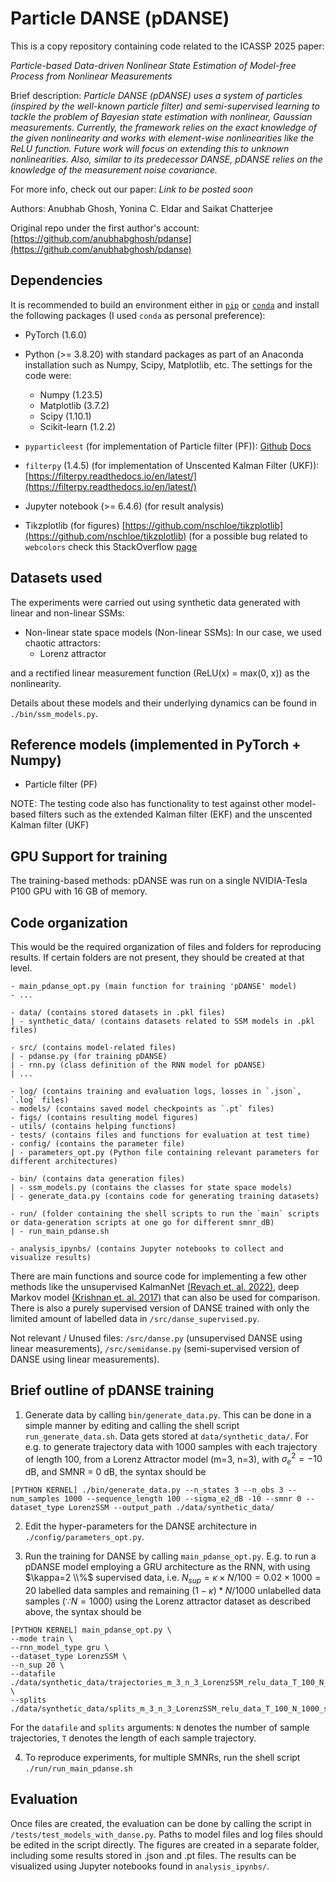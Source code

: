 # Particle DANSE (pDANSE)

This is a copy repository containing code related to the ICASSP 2025 paper: 

*Particle-based Data-driven Nonlinear State Estimation of Model-free Process from Nonlinear Measurements*

Brief description: *Particle DANSE (pDANSE) uses a system of particles (inspired by the well-known particle filter) and semi-supervised learning to tackle the problem of Bayesian state estimation with nonlinear, Gaussian measurements. Currently, the framework relies on the exact knowledge of the given nonlinearity and works with element-wise nonlinearities like the ReLU function. Future work will focus on extending this to unknown nonlinearities. Also, similar to its predecessor DANSE, pDANSE relies on the knowledge of the measurement noise covariance.*

For more info, check out our paper: *Link to be posted soon*

Authors: Anubhab Ghosh, Yonina C. Eldar and Saikat Chatterjee

Original repo under the first author's account: [https://github.com/anubhabghosh/pdanse](https://github.com/anubhabghosh/pdanse)

## Dependencies 
It is recommended to build an environment either in [`pip`](https://packaging.python.org/en/latest/guides/installing-using-pip-and-virtual-environments/) or [`conda`](https://packaging.python.org/en/latest/guides/installing-using-pip-and-virtual-environments/) and install the following packages (I used `conda` as personal preference):
- PyTorch (1.6.0)
- Python (>= 3.8.20) with standard packages as part of an Anaconda installation such as Numpy, Scipy, Matplotlib, etc. The settings for the code were:
    - Numpy (1.23.5)
    - Matplotlib (3.7.2)
    - Scipy (1.10.1)
    - Scikit-learn (1.2.2)

- `pyparticleest` (for implementation of Particle filter (PF)): [Github](https://github.com/jerkern/pyParticleEst) [Docs](https://pyparticleest.readthedocs.io/en/latest/index.html)
- `filterpy` (1.4.5) (for implementation of Unscented Kalman Filter (UKF)): [https://filterpy.readthedocs.io/en/latest/](https://filterpy.readthedocs.io/en/latest/)
- Jupyter notebook (>= 6.4.6) (for result analysis)
- Tikzplotlib (for figures) [https://github.com/nschloe/tikzplotlib](https://github.com/nschloe/tikzplotlib) (for a possible bug related to `webcolors` check this StackOverflow [page](https://stackoverflow.com/questions/78672058/tikzplotlib-module-throws-attribute-error-module-webcolors-has-no-attribute)

## Datasets used 

The experiments were carried out using synthetic data generated with linear and non-linear SSMs:

- Non-linear state space models (Non-linear SSMs): In our case, we used chaotic attractors:
    - Lorenz attractor
 
and a rectified linear measurement function (ReLU(x) = max(0, x)) as the nonlinearity. 
  
Details about these models and their underlying dynamics can be found in `./bin/ssm_models.py`. 

## Reference models (implemented in PyTorch + Numpy)

- Particle filter (PF)

NOTE: The testing code also has functionality to test against other model-based filters such as the extended Kalman filter (EKF) and the unscented Kalman filter (UKF)

## GPU Support for training

The training-based methods: pDANSE was run on a single NVIDIA-Tesla P100 GPU with 16 GB of memory. 

## Code organization
This would be the required organization of files and folders for reproducing results. If certain folders are not present, they should be created at that level.

````
- main_pdanse_opt.py (main function for training 'pDANSE' model)
- ...

- data/ (contains stored datasets in .pkl files)
| - synthetic_data/ (contains datasets related to SSM models in .pkl files)

- src/ (contains model-related files)
| - pdanse.py (for training pDANSE)
| - rnn.py (class definition of the RNN model for pDANSE)
| ...

- log/ (contains training and evaluation logs, losses in `.json`, `.log` files)
- models/ (contains saved model checkpoints as `.pt` files)
- figs/ (contains resulting model figures)
- utils/ (contains helping functions)
- tests/ (contains files and functions for evaluation at test time)
- config/ (contains the parameter file)
| - parameters_opt.py (Python file containing relevant parameters for different architectures)

- bin/ (contains data generation files)
| - ssm_models.py (contains the classes for state space models)
| - generate_data.py (contains code for generating training datasets)

- run/ (folder containing the shell scripts to run the `main` scripts or data-generation scripts at one go for different smnr_dB)
| - run_main_pdanse.sh

- analysis_ipynbs/ (contains Jupyter notebooks to collect and visualize results)

````
There are main functions and source code for implementing a few other methods like the unsupervised KalmanNet [(Revach et. al. 2022)](https://github.com/KalmanNet/Unsupervised_EUSIPCO_22), deep Markov model [(Krishnan et. al. 2017)](https://github.com/clinicalml/dmm) that can also be used for comparison. There is also a purely supervised version of DANSE trained with only the limited amount of labelled data in `/src/danse_supervised.py`. 

Not relevant / Unused files: `/src/danse.py` (unsupervised DANSE using linear measurements), `/src/semidanse.py` (semi-supervised version of DANSE using linear measurements). 

## Brief outline of pDANSE training

1. Generate data by calling `bin/generate_data.py`. This can be done in a simple manner by editing and calling the shell script `run_generate_data.sh`. Data gets stored at `data/synthetic_data/`. For e.g. to generate trajectory data with 1000 samples with each trajectory of length 100, from a Lorenz Attractor model (m=3, n=3), with $\sigma_{e}^{2}= -10$ dB, and $\text{SMNR}$ = $0$ dB, the syntax should be 
````
[PYTHON KERNEL] ./bin/generate_data.py --n_states 3 --n_obs 3 --num_samples 1000 --sequence_length 100 --sigma_e2_dB -10 --smnr 0 --dataset_type LorenzSSM --output_path ./data/synthetic_data/
````
2. Edit the hyper-parameters for the DANSE architecture in `./config/parameters_opt.py`.

3. Run the training for DANSE by calling `main_pdanse_opt.py`.  E.g. to run a pDANSE model employing a GRU architecture as the RNN, with using $\kappa=2 \\%$ supervised data, i.e. $N_{sup}=\kappa \times N / 100 =0.02 \times 1000 = 20$ labelled data samples and remaining $(1 - \kappa) * N / 1000$ unlabelled data samples ($\because N = 1000$) using the Lorenz attractor dataset as described above, the syntax should be
```
[PYTHON KERNEL] main_pdanse_opt.py \
--mode train \
--rnn_model_type gru \
--dataset_type LorenzSSM \
--n_sup 20 \
--datafile ./data/synthetic_data/trajectories_m_3_n_3_LorenzSSM_relu_data_T_100_N_1000_sigmae2_-10.0dB_smnr_0.0dB.pkl \
--splits ./data/synthetic_data/splits_m_3_n_3_LorenzSSM_relu_data_T_100_N_1000_sigmae2_-10.0dB_smnr_0.0dB.pkl
```
For the `datafile` and `splits` arguments:
`N` denotes the number of sample trajectories, `T` denotes the length of each sample trajectory. 

4. To reproduce experiments, for multiple SMNRs, run the shell script `./run/run_main_pdanse.sh`

## Evaluation

Once files are created, the evaluation can be done by calling the script in `/tests/test_models_with_danse.py`. Paths to model files and log files should be edited in the script directly. The figures are created in a separate folder, including some results stored in .json and .pt files. The results can be visualized using Jupyter notebooks found in `analysis_ipynbs/`.
